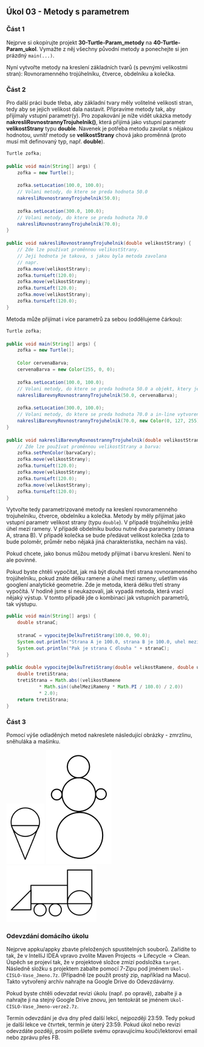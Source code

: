 Úkol 03 - Metody s parametrem
-----------------------------

### Část 1

Nejprve si okopírujte projekt **30-Turtle-Param_metody** na **40-Turtle-Param_ukol**.
Vymažte z něj všechny původní metody a ponechejte si jen prázdný `main(...)`.

Nyní vytvořte metody na kreslení základních tvarů (s pevnými velikostmi stran):
Rovnoramenného trojúhelníku, čtverce, obdelníku a kolečka.


### Část 2

Pro další práci bude třeba, aby základní tvary měly volitelné velikosti stran,
tedy aby se jejich velikost dala nastavit.
Připravíme metody tak, aby přijímaly vstupní parametr(y).
Pro zopakování je níže vidět ukázka metody **nakresliRovnostrannyTrojuhelnik()**,
která přijímá jako vstupní parametr **velikostStrany** typu **double**.
Navenek je potřeba metodu zavolat s nějakou
hodnotou, uvnitř metody se **velikostStrany** chová jako proměnná
(proto musí mít definovaný typ, např. **double**).

~~~Java
Turtle zofka;

public void main(String[] args) {
    zofka = new Turtle();

    zofka.setLocation(100.0, 100.0);
    // Volani metody, do ktere se preda hodnota 50.0
    nakresliRovnostrannyTrojuhelnik(50.0);

    zofka.setLocation(300.0, 100.0);
    // Volani metody, do ktere se preda hodnota 70.0
    nakresliRovnostrannyTrojuhelnik(70.0);
}

public void nakresliRovnostrannyTrojuhelnik(double velikostStrany) {
    // Zde lze používat proměnnou velikostStrany.
    // Jeji hodnota je takova, s jakou byla metoda zavolana
    // napr.
    zofka.move(velikostStrany);
    zofka.turnLeft(120.0);
    zofka.move(velikostStrany);
    zofka.turnLeft(120.0);
    zofka.move(velikostStrany);
    zofka.turnLeft(120.0);
}
~~~

Metoda může přijímat i více parametrů za sebou (oddělujeme čárkou):

~~~Java
Turtle zofka;

public void main(String[] args) {
    zofka = new Turtle();

    Color cervenaBarva;
    cervenaBarva = new Color(255, 0, 0);

    zofka.setLocation(100.0, 100.0);
    // Volani metody, do ktere se preda hodnota 50.0 a objekt, ktery je v promenne cervenaBarva
    nakresliBarevnyRovnostrannyTrojuhelnik(50.0, cervenaBarva);

    zofka.setLocation(300.0, 100.0);
    // Volani metody, do ktere se preda hodnota 70.0 a in-line vytvoreny objekt barvy
    nakresliBarevnyRovnostrannyTrojuhelnik(70.0, new Color(0, 127, 255));
}

public void nakresliBarevnyRovnostrannyTrojuhelnik(double velikostStrany, Color barvaCary) {
    // Zde lze používat proměnnou velikostStrany a barva:
    zofka.setPenColor(barvaCary);
    zofka.move(velikostStrany);
    zofka.turnLeft(120.0);
    zofka.move(velikostStrany);
    zofka.turnLeft(120.0);
    zofka.move(velikostStrany);
    zofka.turnLeft(120.0);
}
~~~

Vytvořte tedy parametrizované metody na kreslení
rovnoramenného trojuhelníku, čtverce, obdelníku a kolečka.
Metody by měly přijímat
jako vstupní parametr velikost strany (typu `double`).
V případě trojúhelníku ještě úhel mezi rameny.
V případě obdelníku budou nutné dva parametry (strana A, strana B).
V případě kolečka se bude předávat velikost kolečka
(zda to bude poloměr, průměr nebo nějaká jiná charakteristika, nechám na vás).

Pokud chcete, jako bonus můžou metody přijímat i barvu kreslení. Není to ale povinné.

Pokud byste chtěli vypočítat, jak má být dlouhá
třetí strana rovnoramenného trojúhelníku, pokud znáte délku ramene
a úhel mezi rameny,
ušetřím vás googlení analytické geometrie.
Zde je metoda, která délku třetí strany vypočítá.
V hodině jsme si neukazovali, jak vypadá metoda, která vrací nějaký výstup.
V tomto případě jde o kombinaci jak vstupních parametrů, tak výstupu.

~~~Java
public void main(String[] args) {
    double stranaC;
    
    stranaC = vypocitejDelkuTretiStrany(100.0, 90.0);
    System.out.println("Strana A je 100.0, strana B je 100.0, uhel mezi nimi je 90.0°.");
    System.out.println("Pak je strana C dlouha " + stranaC);
}

public double vypocitejDelkuTretiStrany(double velikostRamene, double uhelMeziRameny) {
    double tretiStrana;
    tretiStrana = Math.abs((velikostRamene
            * Math.sin((uhelMeziRameny * Math.PI / 180.0) / 2.0))
            * 2.0);
    return tretiStrana;
}
~~~



### Část 3

Pomocí výše odladěných metod nakreslete následující obrázky - zmrzlinu, sněhuláka a mašinku.

<img src="ukol03-zmrzlina.svg" width="100" />

<img src="ukol03-snehulak.svg" height="300" />

<img src="ukol03-lokomotiva.svg" height="150" />



### Odevzdání domácího úkolu

Nejprve appku/appky zbavte přeložených spustitelných souborů.
Zařídíte to tak, že v IntelliJ IDEA vpravo zvolíte
Maven Projects -> Lifecycle -> Clean.
Úspěch se projeví tak, že v projektové složce zmizí
podsložka `target`.
Následně složku s projektem
zabalte pomocí 7-Zipu pod jménem `Ukol-CISLO-Vase_Jmeno.7z`.
(Případně lze použít prostý zip, například na Macu).
Takto vytvořený archív nahrajte na Google Drive do Odevzdávárny.

Pokud byste chtěli odevzdat revizi úkolu (např. po opravě),
zabalte ji a nahrajte ji na stejný Google Drive znovu,
jen tentokrát se jménem `Ukol-CISLO-Vase_Jmeno-verze2.7z`.

Termín odevzdání je dva dny před další lekcí, nejpozději 23:59.
Tedy pokud je další lekce ve čtvrtek, termín je úterý 23:59.
Pokud úkol nebo revizi odevzdáte později,
prosím pošlete svému opravujícímu kouči/lektorovi email nebo zprávu přes FB.
